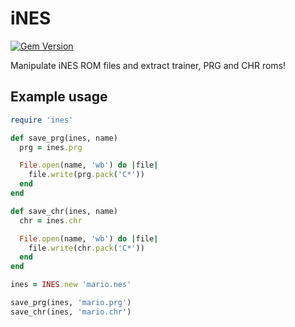 # iNES #
[![Gem Version](https://badge.fury.io/rb/iNES.png)](http://badge.fury.io/rb/iNES)

Manipulate iNES ROM files and extract trainer, PRG and CHR roms!

## Example usage ##
```ruby
require 'ines'

def save_prg(ines, name)
  prg = ines.prg

  File.open(name, 'wb') do |file|
    file.write(prg.pack('C*'))
  end
end

def save_chr(ines, name)
  chr = ines.chr

  File.open(name, 'wb') do |file|
    file.write(chr.pack('C*'))
  end
end

ines = INES.new 'mario.nes'

save_prg(ines, 'mario.prg')
save_chr(ines, 'mario.chr')
```
